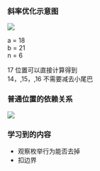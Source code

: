 ### 斜率优化示意图
![](http://pic.zaqbest.com/i/2022/05/09/6278b437db3b7.png)

a = 18  
b = 21  
n = 6

17 位置可以直接计算得到  
14，,15，,16 不需要减去小尾巴

### 普通位置的依赖关系
![](http://pic.zaqbest.com/i/2022/06/09/62a15f4e34e29.png)

### 学习到的内容
 - 观察枚举行为能否去掉
 - 扣边界